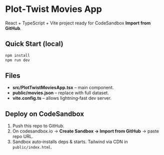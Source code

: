 
# Plot‑Twist Movies App

React + TypeScript + Vite project ready for CodeSandbox **Import from GitHub**.

## Quick Start (local)

```bash
npm install
npm run dev
```

## Files
- **src/PlotTwistMoviesApp.tsx** – main component.
- **public/movies.json** – replace with full dataset.
- **vite.config.ts** – allows lightning‑fast dev server.

## Deploy on CodeSandbox

1. Push this repo to GitHub.
2. On codesandbox.io → **Create Sandbox → Import from GitHub** → paste repo URL.
3. Sandbox auto‑installs deps & starts. Tailwind via CDN in `public/index.html`.
